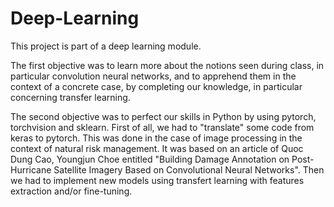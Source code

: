 # Deep-Learning

This project is part of a deep learning module.

The first objective was to learn more about the notions seen during class, in particular convolution neural networks, and to apprehend them in the context of a concrete case, by completing our knowledge, in particular concerning transfer learning. 

The second objective was to perfect our skills in Python by using pytorch, torchvision and sklearn. First of all, we had to "translate" some code from keras to pytorch. This was done in the case of image processing in the context of natural risk management. It was based on an article of Quoc Dung Cao, Youngjun Choe entitled "Building Damage Annotation on Post-Hurricane Satellite Imagery Based on Convolutional Neural Networks". Then we had to implement new models using transfert learning with features extraction and/or fine-tuning.
